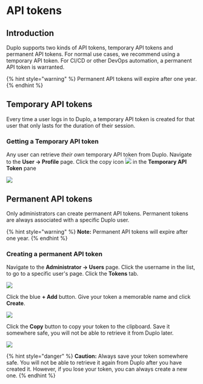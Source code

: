 # API tokens

## Introduction

Duplo supports two kinds of API tokens, temporary API tokens and permanent API tokens. For normal use cases, we recommend using a temporary API token. For CI/CD or other DevOps automation, a permanent API token is warranted.

{% hint style="warning" %}
Permanent API tokens will expire after one year.
{% endhint %}

## Temporary API tokens

Every time a user logs in to Duplo, a temporary API token is created for that user that only lasts for the duration of their session.

### Getting a Temporary API token

Any user can retrieve _their own_ temporary API token from Duplo. Navigate to the **User -> Profile** page. Click the copy icon ![](<../../.gitbook/assets/Screen Shot 2022-02-24 at 2.19.23 PM.png>) in the **Temporary API Token** pane

![](<../../.gitbook/assets/Screen Shot 2022-02-24 at 2.16.50 PM.png>)

## Permanent API tokens

Only administrators can create permanent API tokens. Permanent tokens are always associated with a specific Duplo user.&#x20;

{% hint style="warning" %}
**Note:** Permanent API tokens will expire after one year.
{% endhint %}

### Creating a permanent API token

Navigate to the **Administrator -> Users** page. Click the username in the list, to go to a specific user's page. Click the **Tokens** tab.

![](<../../.gitbook/assets/Screen Shot 2022-02-24 at 2.26.24 PM.png>)

Click the blue **+ Add** button. Give your token a memorable name and click **Create**.

![](<../../.gitbook/assets/Screen Shot 2022-02-24 at 2.27.12 PM.png>)

Click the **Copy** button to copy your token to the clipboard.  Save it somewhere safe, you will not be able to retrieve it from Duplo later.

![](<../../.gitbook/assets/Screen Shot 2022-02-24 at 2.29.53 PM.png>)

{% hint style="danger" %}
**Caution:** Always save your token somewhere safe. You will not be able to retrieve it again from Duplo after you have created it. However, if you lose your token, you can always create a new one.
{% endhint %}
